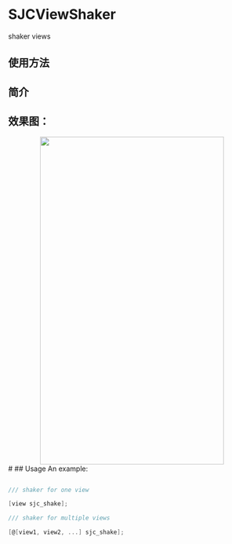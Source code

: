 # SJCViewShaker
shaker views


## 使用方法

## 简介
## 效果图：
<div align=center><img width="375" height="667" src="https://cdn.yehwang.com/image/return_apply/20201224/c90cec907b028ad4f9626d55d1741bff.jpg"/></div> 
#
## Usage
An example:

```objective-c

/// shaker for one view

[view sjc_shake];

/// shaker for multiple views

[@[view1, view2, ...] sjc_shake];
